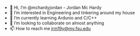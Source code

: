 - 👋 Hi, I’m @mchardyjordan - Jordan Mc Hardy
- 👀 I’m interested in Engineering and tinkering around my house
- 🌱 I’m currently learning Ardunio and C/C++
- 💞️ I’m looking to collaborate on almost anything 
- 📫 How to reach me jrm19y@my.fsu.edu

<!---
mchardyjordan/mchardyjordan is a ✨ special ✨ repository because its `README.md` (this file) appears on your GitHub profile.
You can click the Preview link to take a look at your changes.
--->
